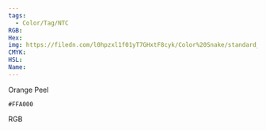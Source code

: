 ```yaml
---
tags:
  - Color/Tag/NTC
RGB:
Hex:
img: https://filedn.com/l0hpzxl1f01yT7GHxtF8cyk/Color%20Snake/standard_csv_to_svg/%23/FFA000.svg
CMYK:
HSL:
Name:
---
```

Orange Peel
```palette
#FFA000
```
RGB
